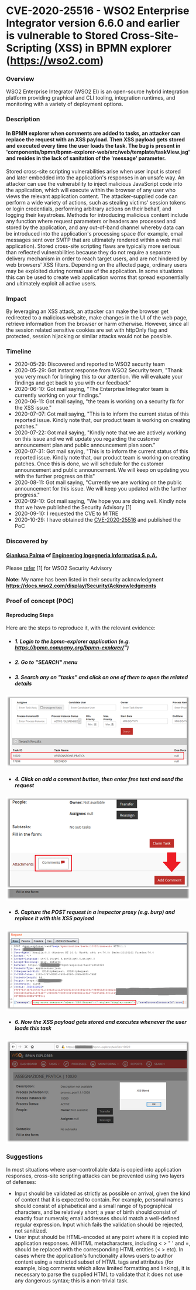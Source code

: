 # CVE-2020-25516 - WSO2 Enterprise Integrator version 6.6.0 and earlier is vulnerable to Stored Cross-Site-Scripting (XSS) in BPMN explorer (https://wso2.com)

### Overview
WSO2 Enterprise Integrator (WSO2 EI) is an open-source hybrid integration platform providing graphical and CLI tooling, integration runtimes, and monitoring with a variety of deployment options.

### Description
#### In BPMN explorer when comments are added to tasks, an attacker can replace the request with an XSS payload. Then XSS payload gets stored and executed every time the user loads the task. The bug is present in 'components/bpmn/bpmn-explorer-web/src/web/template/taskView.jag' and resides in the lack of sanitation of the 'message' parameter.

Stored cross-site scripting vulnerabilities arise when user input is stored and later embedded into the application's responses in an unsafe way. An attacker can use the vulnerability to inject malicious JavaScript code into the application, which will execute within the browser of any user who views the relevant application content.
The attacker-supplied code can perform a wide variety of actions, such as stealing victims' session tokens or login credentials, performing arbitrary actions on their behalf, and logging their keystrokes.
Methods for introducing malicious content include any function where request parameters or headers are processed and stored by the application, and any out-of-band channel whereby data can be introduced into the application's processing space (for example, email messages sent over SMTP that are ultimately rendered within a web mail application).
Stored cross-site scripting flaws are typically more serious than reflected vulnerabilities because they do not require a separate delivery mechanism in order to reach target users, and are not hindered by web browsers' XSS filters. Depending on the affected page, ordinary users may be exploited during normal use of the application. In some situations this can be used to create web application worms that spread exponentially and ultimately exploit all active users.

### Impact
By leveraging an XSS attack, an attacker can make the browser get redirected to a malicious website, make changes in the UI of the web page, retrieve information from the browser or harm otherwise. However, since all the session related sensitive cookies are set with httpOnly flag and protected, session hijacking or similar attacks would not be possible.

### Timeline
- 2020-05-29: Discovered and reported to WSO2 security team 
- 2020-05-29: Got instant response from WSO2 Security team, "Thank you very much for bringing this to our attention. We will evaluate your findings and get back to you with our feedback"
- 2020-06-10: Got mail saying, "The Enterprise Integrator team is currently working on your findings."
- 2020-06-11: Got mail saying, "the team is working on a security fix for the XSS issue."
- 2020-07-07: Got mail saying, "This is to inform the current status of this reported issue. Kindly note that, our product team is working on creating patches."
- 2020-07-22: Got mail saying, "Kindly note that we are actively working on this issue and we will update you regarding the customer announcement plan and public announcement plan soon."
- 2020-07-31: Got mail saying, "This is to inform the current status of this reported issue. Kindly note that, our product team is working on creating patches. Once this is done, we will schedule for the customer announcement and public announcement. We will keep on updating you with the further progress on this"
- 2020-08-11: Got mail saying, "Currently we are working on the public announcement for this issue. We will keep you updated with the further progress."
- 2020-09-10: Got mail saying, "We hope you are doing well. Kindly note that we have published the Security Advisory [1]
- 2020-09-10: I requested the CVE to MITRE
- 2020-10-29: I have obtained the [CVE-2020-25516](https://cve.mitre.org/cgi-bin/cvename.cgi?name=CVE-2020-25516) and published the PoC

### Discovered by

#### [Gianluca Palma](https://www.linkedin.com/in/piuppi/) of [Engineering Ingegneria Informatica S.p.A.](https://www.eng.it)

Please [refer](https://docs.wso2.com/display/Security/Security+Advisory+WSO2-2020-0781) [1] for WSO2 Security Advisory

**Note:** My name has been listed in their security acknowledgment **https://docs.wso2.com/display/Security/Acknowledgments**

### Proof of concept (POC)
#### Reproducing Steps

Here are the steps to reproduce it, with the relevant evidence:

- ##### 1. Login to the bpmn-explorer application (e.g. https://bpmn.company.org/bpmn-explorer/")
- ##### 2. Go to "SEARCH" menu
- ##### 3. Search any on "tasks" and click on one of them to open the related details


![Screenshot](images/task.png)


- ##### 4. Click on add a comment button, then enter free text and send the request


![Screenshot](images/comment.png)


- ##### 5. Capture the POST request in a inspector proxy (e.g. burp) and replace it with this XSS payload


![Screenshot](images/request.png)


- ##### 6. Now the XSS payload gets stored and executes whenever the user loads this task
 
 
![Screenshot](images/response.png)



### Suggestions
In most situations where user-controllable data is copied into application responses, cross-site scripting attacks can be prevented using two layers of defenses:
- Input should be validated as strictly as possible on arrival, given the kind of content that it is expected to contain. For example, personal names should consist of alphabetical and a small range of typographical characters, and be relatively short; a year of birth should consist of exactly four numerals; email addresses should match a well-defined regular expression. Input which fails the validation should be rejected, not sanitized.
- User input should be HTML-encoded at any point where it is copied into application responses. All HTML metacharacters, including < > " ' and =, should be replaced with the corresponding HTML entities (&lt; &gt; etc).
In cases where the application's functionality allows users to author content using a restricted subset of HTML tags and attributes (for example, blog comments which allow limited formatting and linking), it is necessary to parse the supplied HTML to validate that it does not use any dangerous syntax; this is a non-trivial task.
